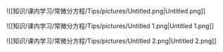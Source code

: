 ![[知识/课内学习/常微分方程/Tips/pictures/Untitled.png|Untitled.png]]

![[知识/课内学习/常微分方程/Tips/pictures/Untitled 1.png|Untitled 1.png]]

![[知识/课内学习/常微分方程/Tips/pictures/Untitled 2.png|Untitled 2.png]]